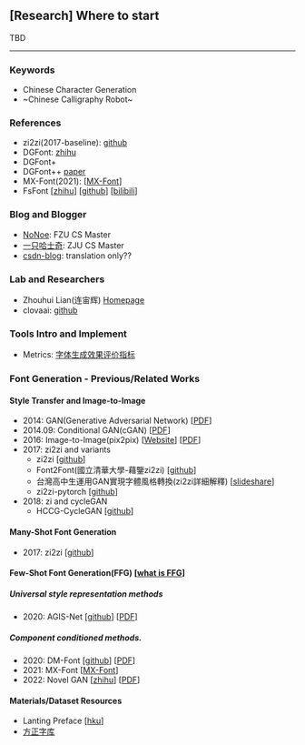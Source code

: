 ## [Research] Where to start

TBD

---

### Keywords
- Chinese Character Generation
- ~Chinese Calligraphy Robot~

### References
- zi2zi(2017-baseline): [github](https://github.com/kaonashi-tyc/zi2zi)
- DGFont: [zhihu](https://zhuanlan.zhihu.com/p/463907942)
- DGFont+ 
- DGFont++ [paper](https://arxiv.org/pdf/2212.14742.pdf)
- MX-Font(2021): [[MX-Font](https://arxiv.org/abs/2104.00887)]
- FsFont  [[zhihu](https://zhuanlan.zhihu.com/p/542389717)] [[github](https://github.com/tlc121/FsFont)] [[bilibili](https://www.bilibili.com/video/BV1214y1s7f1/?vd_source=03224d15f9fd3398cab46fd1efc2a018)]

### Blog and Blogger
- [NoNoe](https://www.cnblogs.com/Stareven233/): FZU CS Master
- [一只哈士奇](https://www.zhihu.com/people/shuo-shuo-3-41/posts): ZJU CS Master
- [csdn-blog](https://blog.csdn.net/m0_61985580/category_11924489.html): translation only??

### Lab and Researchers
- Zhouhui Lian(连宙辉) [Homepage](https://www.icst.pku.edu.cn/zlian/)
- clovaai: [github](https://github.com/clovaai/fewshot-font-generation)

### Tools Intro and Implement
- Metrics: [字体生成效果评价指标](https://blog.fantast.top/2022/03/16/827639831232/)

### Font Generation - Previous/Related Works
#### Style Transfer and Image-to-Image
  - 2014: GAN(Generative Adversarial Network) [[PDF](https://arxiv.org/abs/1406.2661)]
  - 2014.09: Conditional GAN(cGAN) [[PDF](https://arxiv.org/abs/1411.1784)]
  - 2016: Image-to-Image(pix2pix) [[Website](https://phillipi.github.io/pix2pix/)] [[PDF](https://arxiv.org/abs/1611.07004)]
  - 2017: zi2zi and variants
    - zi2zi [[github](https://github.com/kaonashi-tyc/zi2zi)]
    - Font2Font(國立清華大學-藉鑒zi2zi) [[github](https://github.com/yunchenlo/Font2Font)]
    - 台灣高中生運用GAN實現字體風格轉換(zi2zi詳細解釋) [[slideshare](https://www.slideshare.net/cnanews/gan-137298578)]
    - zi2zi-pytorch [[github](https://github.com/kaonashi-tyc/zi2zi)]
  - 2018: zi and cycleGAN
    - HCCG-CycleGAN [[github](https://github.com/changebo/HCCG-CycleGAN)]

#### Many-Shot Font Generation
  - 2017: zi2zi [[github](https://github.com/kaonashi-tyc/zi2zi)]

#### Few-Shot Font Generation(FFG) [[what is FFG](https://arxiv.org/abs/2104.00887)]
##### Universal style representation methods
  - 2020: AGIS-Net [[github](https://github.com/hologerry/AGIS-Net)] [[PDF](https://arxiv.org/abs/1910.04987)]

##### Component conditioned methods.
  - 2020: DM-Font [[github](https://github.com/clovaai/dmfont)] [[PDF](https://arxiv.org/abs/2005.10510)]
  - 2021: MX-Font [[MX-Font](https://arxiv.org/abs/2104.00887)]
  - 2022: Novel GAN [[zhihu](https://zhuanlan.zhihu.com/p/542389717)] [[PDF](https://arxiv.org/abs/2205.09965)]

#### Materials/Dataset Resources
  - Lanting Preface [[hku](https://learning.hku.hk/ccch9051/group-24/items/show/34)]
  - [方正字库](https://www.foundertype.com/index.php/FindFont/index)